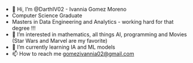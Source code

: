 - 👋 Hi, I’m @DarthIV02 - Ivannia Gomez Moreno
- Computer Science Graduate
- Masters in Data Engineering and Analytics - working hard for that degree !!!
- 👀 I’m interested in mathematics, all things AI, programming and Movies (Star Wars and Marvel are my favorite)
- 🌱 I’m currently learning IA and ML models
- 📫 How to reach me gomezivannia02@gmail.com

